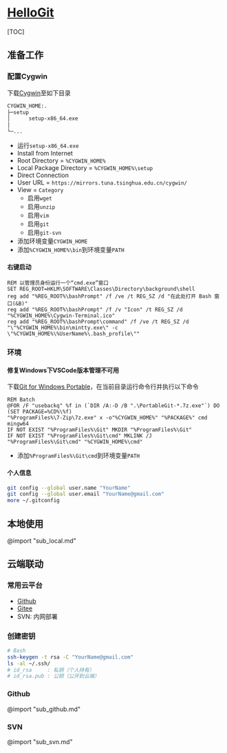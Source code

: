 <link rel="stylesheet" href="https://zhmhbest.gitee.io/hellomathematics/style/index.css">
<script src="https://zhmhbest.gitee.io/hellomathematics/style/index.js"></script>

# [HelloGit](https://github.com/zhmhbest/HelloGit)

[TOC]

## 准备工作

<!-- ### Download
	- [Download Git](https://git-scm.com/downloads/)
	- [Download SourceTree](https://www.sourcetreeapp.com/)
-->

### 配置Cygwin

下载[Cygwin](https://cygwin.com/setup-x86_64.exe)至如下目录

```txt
CYGWIN_HOME:.
├─setup
│      setup-x86_64.exe
│
└─...
```

- 运行`setup-x86_64.exe`
- Install from Internet
- Root Directory = `%CYGWIN_HOME%`
- Local Package Directory = `%CYGWIN_HOME%\setup`
- Direct Connection
- User URL = `https://mirrors.tuna.tsinghua.edu.cn/cygwin/`
- View = `Category`
  - 启用`wget`
  - 启用`unzip`
  - 启用`vim`
  - 启用`git`
  - 启用`git-svn`
- 添加环境变量`CYGWIN_HOME`
- 添加`%CYGWIN_HOME%\bin`到环境变量`PATH`

#### 右键启动

```batch
REM 以管理员身份运行一个“cmd.exe”窗口
SET REG_ROOT=HKLM\SOFTWARE\Classes\Directory\background\shell
reg add "%REG_ROOT%\bashPrompt" /f /ve /t REG_SZ /d "在此处打开 Bash 窗口(&B)"
reg add "%REG_ROOT%\bashPrompt" /f /v "Icon" /t REG_SZ /d "%CYGWIN_HOME%\Cygwin-Terminal.ico"
reg add "%REG_ROOT%\bashPrompt\command" /f /ve /t REG_SZ /d "\"%CYGWIN_HOME%\bin\mintty.exe\" -c \"%CYGWIN_HOME%\%UserName%\.bash_profile\""
```

<!--
#### 添加包管理器

```bash
# 右键“在此处打开 Bash 窗口(B)”
dumpDir=/tmp/dump$RANDOM; mkdir ${dumpDir}; pushd ${dumpDir}
wget https://github.com/transcode-open/apt-cyg/archive/master.zip
unzip master.zip; mv './apt-cyg-master/apt-cyg' '/bin/apt-get'
popd; rm -rf ${dumpDir}
apt-get list
```
-->

### 环境

#### 修复Windows下VSCode版本管理不可用

下载[Git for Windows Portable](https://git-scm.com/download/win)，在当前目录运行命令行并执行以下命令

```batch
REM Batch
@FOR /F "usebackq" %f in (`DIR /A:-D /B ".\PortableGit-*.7z.exe"`) DO (SET PACKAGE=%CD%\%f)
"%ProgramFiles%\7-Zip\7z.exe" x -o"%CYGWIN_HOME%" "%PACKAGE%" cmd mingw64
IF NOT EXIST "%ProgramFiles%\Git" MKDIR "%ProgramFiles%\Git"
IF NOT EXIST "%ProgramFiles%\Git\cmd" MKLINK /J "%ProgramFiles%\Git\cmd" "%CYGWIN_HOME%\cmd"
```

- 添加`%ProgramFiles%\Git\cmd`到环境变量`PATH`

#### 个人信息

<!--
zhmhbest
zhmhbest@gmail.com
-->

```bash
git config --global user.name "YourName"
git config --global user.email "YourName@gmail.com"
more ~/.gitconfig
```

## 本地使用

@import "sub_local.md"

## 云端联动

### 常用云平台

- [Github](https://github.com)
- [Gitee](https://gitee.com/)
- SVN: 内网部署

### 创建密钥

```bash
# Bash
ssh-keygen -t rsa -C "YourName@gmail.com"
ls -al ~/.ssh/
# id_rsa     : 私钥（个人持有）
# id_rsa.pub : 公钥（公开到云端）
```

### Github

@import "sub_github.md"

### SVN

@import "sub_svn.md"
